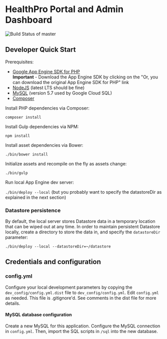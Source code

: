 # HealthPro Portal and Admin Dashboard

![Build Status of master](https://circleci.com/gh/vanderbilt/pmi-drc-hpo.png?circle-token=17ce7a55825cb047e685c2376d7e33441a07c590)

## Developer Quick Start

Prerequisites:

* [Google App Engine SDK for PHP](https://cloud.google.com/appengine/docs/standard/php/download)  
**Important** - Download the App Engine SDK by clicking on the "Or, you can download the original App Engine SDK for PHP" link
* [NodeJS](https://nodejs.org/) (latest LTS should be fine)
* [MySQL](https://dev.mysql.com/downloads/mysql/) (version 5.7 used by Google Cloud SQL)
* [Composer](https://getcomposer.org/doc/00-intro.md#globally)

Install PHP dependencies via Composer:

`composer install`

Install Gulp dependencies via NPM:

`npm install`

Install asset dependencies via Bower:

`./bin/bower install`

Initialize assets and recompile on the fly as assets change:

`./bin/gulp`

Run local App Engine dev server:

`./bin/deploy --local` (but you probably want to specify the datastoreDir as explained in the next section)
 
### Datastore persistence
By default, the local server stores Datastore data in a temporary location that can be wiped out at any time.  In order to maintain persistent Datastore locally, create a directory to store the data in, and specify the `datastoreDir` parameter:

`./bin/deploy --local --datastoreDir=~/datastore`


## Credentials and configuration

### config.yml

Configure your local development parameters by copying the `dev_config/config.yml.dist` file to `dev_config/config.yml`.  Edit `config.yml` as needed.  This file is .gitignore'd.  See comments in the dist file for more details.

#### MySQL database configuration
Create a new MySQL for this application.  Configure the MySQL connection in `config.yml`.  Then, import the SQL scripts in `/sql` into the new database.
